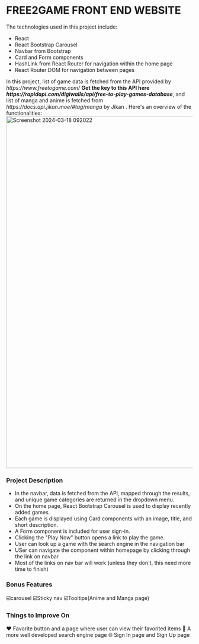 <h1>FREE2GAME FRONT END WEBSITE </h1>
<p>The technologies used in this project include:</p>
<ul>
  <li>React</li>
  <li>React Bootstrap Carousel</li>
  <li>Navbar from Bootstrap</li>
  <li>Card and Form components</li>
  <li>HashLink from React Router for navigation within the home page</li>
  <li>React Router DOM for navigation between pages</li>
</ul>
<p>In this project, list of game data is fetched from the API provided by <em>https://www.freetogame.com/</em> <b>Get the key to this API here <em>https://rapidapi.com/digiwalls/api/free-to-play-games-database</em></b>, and list of manga and anime is fetched from <em>https://docs.api.jikan.moe/#tag/manga</em> by Jikan . 
  Here's an overview of the functionalities:
  <img width="947" alt="Screenshot 2024-03-18 092022" src="https://github.com/linhdhng/SBA-320/assets/153128184/75aab9b5-df74-48f8-88ec-c029204ea167">
</p>
<h3>Project Description</h3>
<ul>
  <li>In the navbar, data is fetched from the API, mapped through the results, and unique game categories are returned in the dropdown menu.</li>
  <li>On the home page, React Bootstrap Carousel is used to display recently added games.</li>
  <li>Each game is displayed using Card components with an image, title, and short description.</li>
  <li>A Form component is included for user sign-in.</li>
  <li>Clicking the "Play Now" button opens a link to play the game.</li>
  <li>User can look up a game with the search engine in the navigation bar</li>
  <li>USer can navigate the component within homepage by clicking through the link on navbar</li>
  <li>Most of the links on nav bar will work (unless they don't, this need more time to finish)</li>
</ul>

<h3>Bonus Features</h3>
☑️carousel   ☑️Sticky nav  ☑️Tooltips(Anime and Manga page)

<h3>Things to Improve On</h3>
❤️ Favorite button and a page where user can view their favorited items
💬 A more well developed search engine page
🌐 Sign In page and Sign Up page
